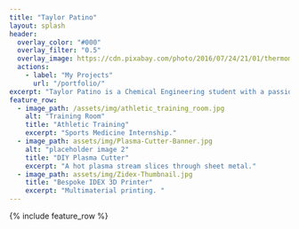 ```yaml
---
title: "Taylor Patino"
layout: splash
header:
  overlay_color: "#000"
  overlay_filter: "0.5"
  overlay_image: https://cdn.pixabay.com/photo/2016/07/24/21/01/thermometer-1539191_1280.jpg
  actions:
    - label: "My Projects"
      url: "/portfolio/"
excerpt: "Taylor Patino is a Chemical Engineering student with a passion in pharmaceutical development."
feature_row:
  - image_path: /assets/img/athletic_training_room.jpg
    alt: "Training Room"
    title: "Athletic Training"
    excerpt: "Sports Medicine Internship."
  - image_path: assets/img/Plasma-Cutter-Banner.jpg
    alt: "placeholder image 2"
    title: "DIY Plasma Cutter"
    excerpt: "A hot plasma stream slices through sheet metal."
  - image_path: assets/img/Zidex-Thumbnail.jpg
    title: "Bespoke IDEX 3D Printer"
    excerpt: "Multimaterial printing. "
---
```


{% include feature_row %}

